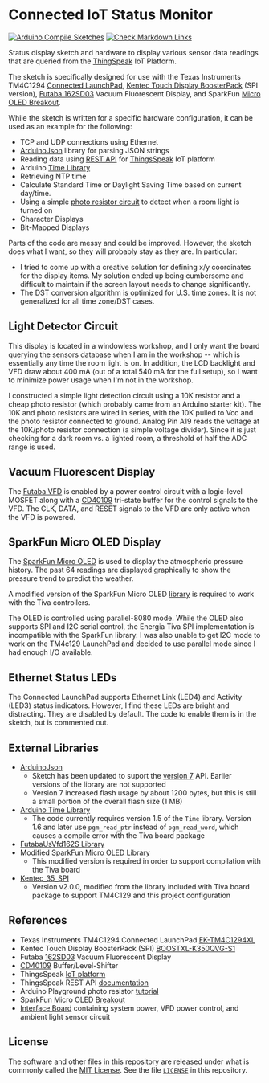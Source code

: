 # Connected IoT Status Monitor

[![Arduino Compile Sketches](https://github.com/Andy4495/ConnectedStatusMonitor/actions/workflows/arduino-compile-sketches.yml/badge.svg)](https://github.com/Andy4495/ConnectedStatusMonitor/actions/workflows/arduino-compile-sketches.yml)
[![Check Markdown Links](https://github.com/Andy4495/ConnectedStatusMonitor/actions/workflows/CheckMarkdownLinks.yml/badge.svg)](https://github.com/Andy4495/ConnectedStatusMonitor/actions/workflows/CheckMarkdownLinks.yml)

Status display sketch and hardware to display various sensor data readings that are queried from the [ThingSpeak][6] IoT Platform.

The sketch is specifically designed for use with the Texas Instruments TM4C1294 [Connected LaunchPad][1], [Kentec Touch Display BoosterPack][2] (SPI version), [Futaba 162SD03][9] Vacuum Fluorescent Display, and SparkFun [Micro OLED Breakout][12].

While the sketch is written for a specific hardware configuration, it can be used as an example for the following:

- TCP and UDP connections using Ethernet
- [ArduinoJson][3] library for parsing JSON strings
- Reading data using [REST API][4] for [ThingsSpeak][6] IoT platform
- Arduino [Time Library][5]
- Retrieving NTP time
- Calculate Standard Time or Daylight Saving Time based on current day/time.
- Using a simple [photo resistor circuit][7] to detect when a room light is turned on
- Character Displays
- Bit-Mapped Displays

Parts of the code are messy and could be improved. However, the sketch does what I want, so they will probably stay as they are. In particular:

- I tried to come up with a creative solution for defining x/y coordinates for the display items. My solution ended up being cumbersome and difficult to maintain if the screen layout needs to change significantly.
- The DST conversion algorithm is optimized for U.S. time zones. It is not generalized for all time zone/DST cases.

## Light Detector Circuit

This display is located in a windowless workshop, and I only want the board querying the sensors database when I am in the workshop -- which is essentially any time the room light is on. In addition, the LCD backlight and VFD draw about 400 mA (out of a total 540 mA for the full setup), so I want to minimize power usage when I'm not in the workshop.

I constructed a simple light detection circuit using a 10K resistor and a cheap photo resistor (which probably came from an Arduino starter kit). The 10K and photo resistors are wired in series, with the 10K pulled to Vcc and the photo resistor connected to ground. Analog Pin A19 reads the voltage at the 10K/photo resistor connection (a simple voltage divider). Since it is just checking for a dark room vs. a lighted room, a threshold of half the ADC range is used.

## Vacuum Fluorescent Display

The [Futaba VFD][9] is enabled by a power control circuit with a logic-level MOSFET along with a [CD40109][11] tri-state buffer for the control signals to the VFD. The CLK, DATA, and RESET signals to the VFD are only active when the VFD is powered.

## SparkFun Micro OLED Display

The [SparkFun Micro OLED][12] is used to display the atmospheric pressure history. The past 64 readings are displayed graphically to show the pressure trend to predict the weather.

A modified version of the SparkFun Micro OLED [library][13] is required to work with the Tiva controllers.

The OLED is controlled using parallel-8080 mode. While the OLED also supports SPI and I2C serial control, the Energia Tiva SPI implementation is incompatible with the SparkFun library. I was also unable to get I2C mode to work on the TM4c129 LaunchPad and decided to use parallel mode since I had enough I/O available.

## Ethernet Status LEDs

The Connected LaunchPad supports Ethernet Link (LED4) and Activity (LED3) status indicators. However, I find these LEDs are bright and distracting. They are disabled by default. The code to enable them is in the sketch, but is commented out.

## External Libraries

- [ArduinoJson][3]
  - Sketch has been updated to suport the [version 7][17] API. Earlier versions of the library are not supported
  - Version 7 increased flash usage by about 1200 bytes, but this is still a small portion of the overall flash size (1 MB)
- [Arduino Time Library][5]
  - The code currently requires version 1.5 of the `Time` library. Version 1.6 and later use `pgm_read_ptr` instead of `pgm_read_word`, which causes a compile error with the Tiva board package
- [FutabaUsVfd162S Library][8]
- Modified [SparkFun Micro OLED Library][13]
  - This modified version is required in order to support compilation with the Tiva board
- [Kentec_35_SPI][16]
  - Version v2.0.0, modified from the library included with Tiva board package to support TM4C129 and this project configuration

## References

- Texas Instruments TM4C1294 Connected LaunchPad [EK-TM4C1294XL][1]
- Kentec Touch Display BoosterPack (SPI) [BOOSTXL-K350QVG-S1][2]
- Futaba [162SD03][9] Vacuum Fluorescent Display
- [CD40109][11] Buffer/Level-Shifter
- ThingsSpeak [IoT platform][6]
- ThingsSpeak REST API [documentation][4]
- Arduino Playground photo resistor [tutorial][7]
- SparkFun Micro OLED [Breakout][12]
- [Interface Board][14] containing system power, VFD power control, and ambient light sensor circuit

## License

The software and other files in this repository are released under what is commonly called the [MIT License][100]. See the file [`LICENSE`][101] in this repository.

[1]: http://www.ti.com/tool/EK-TM4C1294XL
[2]: http://www.ti.com/tool/boostxl-k350qvg-s1
[3]: https://arduinojson.org/
[4]: https://www.mathworks.com/help/thingspeak/read-data-from-channel.html
[5]: https://github.com/PaulStoffregen/Time
[6]: https://thingspeak.com/
[7]: https://playground.arduino.cc/Learning/PhotoResistor
[8]: https://github.com/Andy4495/FutabaVFD162S
[9]: ./extras/VFD-162.pdf
[11]: https://www.ti.com/lit/ds/symlink/cd40109b.pdf
[12]: https://www.sparkfun.com/products/13003
[13]: https://github.com/Andy4495/SparkFun_Micro_OLED_Arduino_Library
[14]: hardware/README.md
[16]: https://github.com/Andy4495/Kentec_35_SPI
[17]: https://arduinojson.org/news/2024/01/03/arduinojson-7/
[100]: https://choosealicense.com/licenses/mit/
[101]: ./LICENSE
[//]: # ([200]: https://github.com/Andy4495/ConnectedStatusMonitor)
[//]: # ( [9]: https://www.allelectronics.com/mas_assets/media/allelectronics2018/spec/VFD-162.pdf )
[//]: # ( [15]: https://arduinojson.org/v6/doc/upgrade/ )

